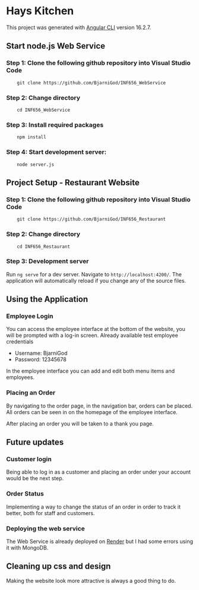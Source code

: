 # Hays Kitchen

This project was generated with [Angular CLI](https://github.com/angular/angular-cli) version 16.2.7.

## Start node.js Web Service

### Step 1: Clone the following github repository into Visual Studio Code

```
    git clone https://github.com/BjarniGod/INF656_WebService
```

### Step 2: Change directory

```
    cd INF656_WebService
```

### Step 3: Install required packages

```
    npm install
```

### Step 4: Start development server:

```
    node server.js
```

## Project Setup - Restaurant Website

### Step 1: Clone the following github repository into Visual Studio Code

```
    git clone https://github.com/BjarniGod/INF656_Restaurant
```

### Step 2: Change directory

```
    cd INF656_Restaurant
```

### Step 3: Development server

Run `ng serve` for a dev server. Navigate to `http://localhost:4200/`. The application will automatically reload if you change any of the source files.

## Using the Application

### Employee  Login

You can access the employee interface at the bottom of the website, you will be prompted with a log-in screen.
Already available test employee credentials

* Username: BjarniGod
* Password: 12345678

In the employee interface you can add and edit both menu items and employees.

### Placing an Order

By navigating to the order page, in the navigation bar, orders can be placed.
All orders can be seen in on the homepage of the employee interface.

After placing an order you will be taken to a thank you page.


## Future updates

### Customer login

Being able to log in as a customer and placing an order under your account would be the next step.

### Order Status

Implementing a way to change the status of an order in order to track it better, both for staff and customers.

### Deploying the web service

The Web Service is already deployed on [Render](https://render.com/) but I had some errors using it with MongoDB.

## Cleaning up css and design

Making the website look more attractive is always a good thing to do.